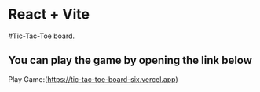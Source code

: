 # React + Vite
#Tic-Tac-Toe board.

## You can play the game by opening the link below


Play Game:(https://tic-tac-toe-board-six.vercel.app)





